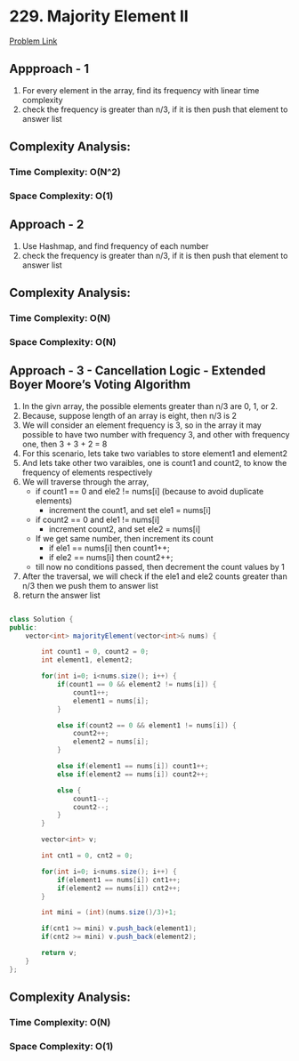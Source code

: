 # 229. Majority Element II

[Problem Link](https://leetcode.com/problems/majority-element-ii/)

## Appproach - 1

1. For every element in the array, find its frequency with linear time complexity
2. check the frequency is greater than n/3, if it is then push that element to answer list

## Complexity Analysis:

### Time Complexity: O(N^2)

### Space Complexity: O(1)

## Approach - 2

1. Use Hashmap, and find frequency of each number
2. check the frequency is greater than n/3, if it is then push that element to answer list

## Complexity Analysis:

### Time Complexity: O(N)

### Space Complexity: O(N)

## Approach - 3 - Cancellation Logic - Extended Boyer Moore’s Voting Algorithm

1. In the givn array, the possible elements greater than n/3 are 0, 1, or 2.
2. Because, suppose length of an array is eight, then n/3 is 2
3. We will consider an element frequency is 3, so in the array it may possible to have two number with frequency 3, and other with frequency one, then 3 + 3 + 2 = 8
4. For this scenario, lets take two variables to store element1 and element2
5. And lets take other two varaibles, one is count1 and count2, to know the frequency of elements respectively
6. We will traverse through the array,
   - if count1 == 0 and ele2 != nums[i] (because to avoid duplicate elements)
     - increment the count1, and set ele1 = nums[i]
   - if count2 == 0 and ele1 != nums[i]
     - increment count2, and set ele2 = nums[i]
   - If we get same number, then increment its count
     - if ele1 == nums[i] then count1++;
     - if ele2 == nums[i] then count2++;
   - till now no conditions passed, then decrement the count values by 1
7. After the traversal, we will check if the ele1 and ele2 counts greater than n/3 then we push them to answer list
8. return the answer list

```Java

class Solution {
public:
    vector<int> majorityElement(vector<int>& nums) {

        int count1 = 0, count2 = 0;
        int element1, element2;

        for(int i=0; i<nums.size(); i++) {
            if(count1 == 0 && element2 != nums[i]) {
                count1++;
                element1 = nums[i];
            }

            else if(count2 == 0 && element1 != nums[i]) {
                count2++;
                element2 = nums[i];
            }

            else if(element1 == nums[i]) count1++;
            else if(element2 == nums[i]) count2++;

            else {
                count1--;
                count2--;
            }
        }

        vector<int> v;

        int cnt1 = 0, cnt2 = 0;

        for(int i=0; i<nums.size(); i++) {
            if(element1 == nums[i]) cnt1++;
            if(element2 == nums[i]) cnt2++;
        }

        int mini = (int)(nums.size()/3)+1;

        if(cnt1 >= mini) v.push_back(element1);
        if(cnt2 >= mini) v.push_back(element2);

        return v;
    }
};

```

## Complexity Analysis:

### Time Complexity: O(N)

### Space Complexity: O(1)
